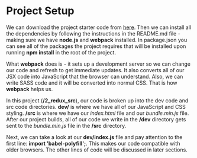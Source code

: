 # Project Setup

We can download the project starter code from [here](https://github.com/buckyroberts/React-Redux-Boilerplate "Redux Starter Code"). Then we can install all the dependencies by following the instructions in the README.md file - making sure we have **node.js** and **webpack** installed. In package.json you can see all of the packages the project requires that will be installed upon running **npm install** in the root of the project.

What **webpack** does is - it sets up a development server so we can change our code and refresh to get immediate updates. It also converts all of our JSX code into JavaScript that the browser can understand. Also, we can write SASS code and it will be converted into normal CSS. That is how **webpack** helps us.

In this project (**/2_redux_src**), our code is broken up into the dev code and src code directories. **dev/** is where we have all of our JavaScript and CSS styling. **/src** is where we have our *index.html* file and our *bundle.min.js* file. After our project builds, all of our code we write in the **/dev** directory gets sent to the *bundle.min.js* file in the **/src** directory.

Next, we can take a look at our **dev/index.js** file and pay attention to the first line: **import 'babel-polyfill';**. This makes our code compatible with older browsers. The other lines of code will be discussed in later sections.
